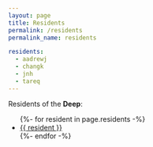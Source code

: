 ```yaml
---
layout: page
title: Residents
permalink: /residents
permalink_name: residents

residents:
  - aadrewj
  - changk
  - jnh
  - tareq
---
```


Residents of the **Deep**:

<ul>
{%- for resident in page.residents -%}
<li><a href="/the-deep/residents/{{ resident }}/">{{ resident }}</a></li>
{%- endfor -%}
</ul>
